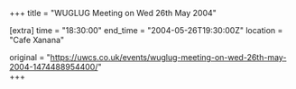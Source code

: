+++
title = "WUGLUG Meeting on Wed 26th May 2004"

[extra]
time = "18:30:00"
end_time = "2004-05-26T19:30:00Z"
location = "Cafe Xanana"

original = "https://uwcs.co.uk/events/wuglug-meeting-on-wed-26th-may-2004-1474488954400/"    
+++



